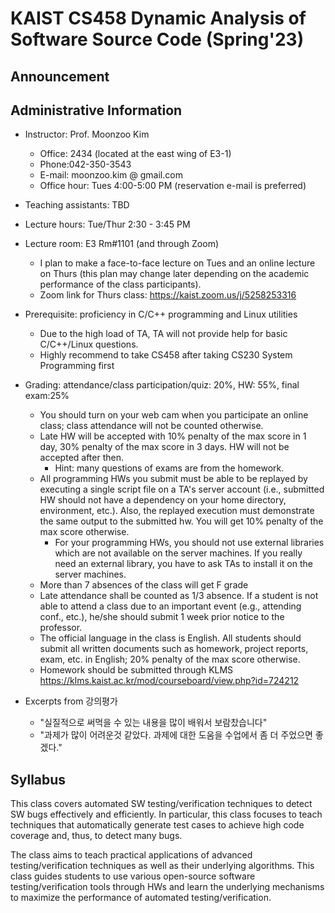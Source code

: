 # KAIST CS458 Dynamic Analysis of Software Source Code (Spring'23)


## Announcement


## Administrative Information

- Instructor: Prof. Moonzoo Kim
  - Office: 2434 (located at the east wing of E3-1)
  - Phone:042-350-3543
  - E-mail: moonzoo.kim @ gmail.com
  - Office hour: Tues 4:00-5:00 PM (reservation e-mail is preferred)

- Teaching assistants: TBD
- Lecture hours: Tue/Thur 2:30 - 3:45 PM
- Lecture room: E3 Rm#1101 (and through Zoom)
  - I plan to make a face-to-face lecture on Tues and an online lecture on Thurs (this plan may change later depending on the academic performance of the class participants).
  - Zoom link for Thurs class: https://kaist.zoom.us/j/5258253316
- Prerequisite: proficiency in C/C++ programming and Linux utilities
  - Due to the high load of TA, TA will not provide help for basic C/C++/Linux questions.
  - Highly recommend to take CS458 after taking CS230 System Programming first
- Grading: attendance/class participation/quiz: 20%, HW: 55%, final exam:25%
  - You should turn on your web cam when you participate an online class; class attendance will not be counted otherwise.
  - Late HW will be accepted with 10% penalty of the max score in 1 day, 30% penalty of the max score in 3 days. HW will not be accepted after then.
    - Hint: many questions of exams are from the homework.
   - All programming HWs you submit must be able to be replayed by executing a single script file on a TA's server account (i.e., submitted HW should not have a dependency on your home directory, environment, etc.).  Also, the replayed execution must demonstrate the same output to the submitted hw. You will get 10% penalty of the max score otherwise.
     - For your programming HWs, you should not use external libraries which are not available on the server machines.  If you really need an external library, you have to ask TAs to install it on the server machines.
   - More than 7 absences of the class will get F grade
   - Late attendance shall be counted as 1/3 absence. If a student is not able to attend a class due to an important event (e.g., attending conf., etc.), he/she should submit 1 week prior notice to the professor.
   - The official language in the class is English. All students should submit all written documents such as homework, project reports, exam, etc. in English; 20% penalty of the max score otherwise.
   - Homework should be submitted through KLMS https://klms.kaist.ac.kr/mod/courseboard/view.php?id=724212
- Excerpts from 강의평가
  - "실질적으로 써먹을 수 있는 내용을 많이 배워서 보람찼습니다"
  - "과제가 많이 어려운것 같았다. 과제에 대한 도움을 수업에서 좀 더 주었으면 좋겠다."



## Syllabus
This class covers automated SW testing/verification techniques to detect SW bugs effectively and efficiently. In particular, this class focuses to teach techniques that automatically generate test cases to achieve high code coverage and, thus, to detect many bugs.

The class aims to teach practical applications of advanced testing/verification techniques as well as their underlying algorithms.  This class guides students to use various open-source software testing/verification tools through HWs and learn the underlying mechanisms to maximize the performance of automated testing/verification.

